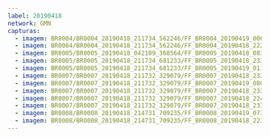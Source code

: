 ```yaml
---
label: 20190418
network: GMN
capturas:
  - imagem: BR0004/BR0004_20190418_211734_562246/FF_BR0004_20190419_000350_762_0184576.fits_maxpixel.jpg
  - imagem: BR0004/BR0004_20190418_211734_562246/FF_BR0004_20190418_222142_907_0070144.fits_maxpixel.jpg
  - imagem: BR0005/BR0005_20190418_042109_368564/FF_BR0005_20190418_083300_148_0374784.fits_maxpixel.jpg
  - imagem: BR0005/BR0005_20190418_211734_681233/FF_BR0005_20190418_233140_002_0199168.fits_maxpixel.jpg
  - imagem: BR0005/BR0005_20190418_211734_681233/FF_BR0005_20190419_011926_300_0359424.fits_maxpixel.jpg
  - imagem: BR0007/BR0007_20190418_211732_329079/FF_BR0007_20190418_233604_344_0143360.fits_maxpixel.jpg
  - imagem: BR0007/BR0007_20190418_211732_329079/FF_BR0007_20190419_080555_645_0670208.fits_maxpixel.jpg
  - imagem: BR0007/BR0007_20190418_211732_329079/FF_BR0007_20190418_233825_964_0145920.fits_maxpixel.jpg
  - imagem: BR0007/BR0007_20190418_211732_329079/FF_BR0007_20190418_224526_343_0090880.fits_maxpixel.jpg
  - imagem: BR0007/BR0007_20190418_211732_329079/FF_BR0007_20190418_233636_942_0143872.fits_maxpixel.jpg
  - imagem: BR0008/BR0008_20190418_214731_709235/FF_BR0008_20190419_073308_789_0585216.fits_maxpixel.jpg
  - imagem: BR0008/BR0008_20190418_214731_709235/FF_BR0008_20190418_223455_128_0047616.fits_maxpixel.jpg
---
```


